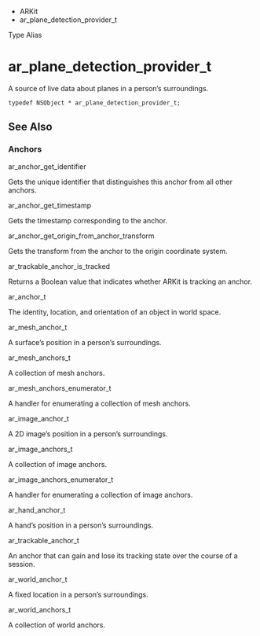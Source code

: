 

- ARKit
-  ar_plane_detection_provider_t 

Type Alias

# ar_plane_detection_provider_t

A source of live data about planes in a person’s surroundings.

``` source
typedef NSObject * ar_plane_detection_provider_t;
```

## See Also

### Anchors

ar_anchor_get_identifier

Gets the unique identifier that distinguishes this anchor from all other anchors.

ar_anchor_get_timestamp

Gets the timestamp corresponding to the anchor.

ar_anchor_get_origin_from_anchor_transform

Gets the transform from the anchor to the origin coordinate system.

ar_trackable_anchor_is_tracked

Returns a Boolean value that indicates whether ARKit is tracking an anchor.

ar_anchor_t

The identity, location, and orientation of an object in world space.

ar_mesh_anchor_t

A surface’s position in a person’s surroundings.

ar_mesh_anchors_t

A collection of mesh anchors.

ar_mesh_anchors_enumerator_t

A handler for enumerating a collection of mesh anchors.

ar_image_anchor_t

A 2D image’s position in a person’s surroundings.

ar_image_anchors_t

A collection of image anchors.

ar_image_anchors_enumerator_t

A handler for enumerating a collection of image anchors.

ar_hand_anchor_t

A hand’s position in a person’s surroundings.

ar_trackable_anchor_t

An anchor that can gain and lose its tracking state over the course of a session.

ar_world_anchor_t

A fixed location in a person’s surroundings.

ar_world_anchors_t

A collection of world anchors.

